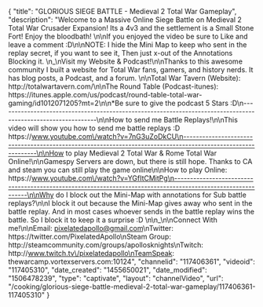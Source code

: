 {
    "title": "GLORIOUS SIEGE BATTLE - Medieval 2 Total War Gameplay",
    "description": "Welcome to a Massive Online Siege Battle on Medieval 2 Total War Crusader Expansion!  Its a 4v3 and the settlement is a Small Stone Fort!  Enjoy the bloodbath! \n\nIf you enjoyed the video be sure to Like and leave a comment :D\n\nNOTE: I hide the Mini Map to keep who sent in the replay secret, if you want to see it, Then just x-out of the Annotations Blocking it. \n_\nVisit my Website & Podcast!\n\nThanks to this awesome community I built a website for Total War fans, gamers, and history nerds.  It has blog posts, a Podcast, and a forum.  \n\nTotal War Tavern (Website): http:\/\/totalwartavern.com\/\n\nThe Round Table (Podcast-itunes): https:\/\/itunes.apple.com\/us\/podcast\/round-table-total-war-gaming\/id1012071205?mt=2\n\n*Be sure to give the podcast 5 Stars :D\n-------------------------------------------------------------------------------------------------------------\n\nHow to send me Battle Replays!\n\nThis video will show you how to send me battle replays :D https:\/\/www.youtube.com\/watch?v=7nG3uZoDkCU\n-------------------------------------------------------------------------------------------------------------\n\nHow to play Medieval 2 Total War & Rome Total War Online!\n\nGamespy Servers are down, but there is still hope.  Thanks to CA and steam you can still play the game online\n\nHow to play Online: https:\/\/www.youtube.com\/watch?v=YGfItCMitPg\n-------------------------------------------------------------------------------------------------------------\n\nWhy do I block out the Mini-Map with annotations for Sub battle replays?\n\nI block it out because the Mini-Map gives away who sent in the battle replay.  And in most cases whoever sends in the battle replay wins the battle.  So I block it to keep it a surprise :D  \n\n_\n\nConnect With me!\n\nEmail: pixelatedapollo@gmail.com\nTwitter: https:\/\/twitter.com\/PixelatedApollo\nSteam Group:  http:\/\/steamcommunity.com\/groups\/apollosknights\nTwitch: http:\/\/www.twitch.tv\/pixelatedapollo\nTeamSpeak: thewarcamp.vortexservers.com:10124",
    "channelid": "117406361",
    "videoid": "117405310",
    "date_created": "1455650021",
    "date_modified": "1506478239",
    "type": "captivate",
    "layout": "channelVideo",
    "url": "\/cooking\/glorious-siege-battle-medieval-2-total-war-gameplay\/117406361-117405310"
}